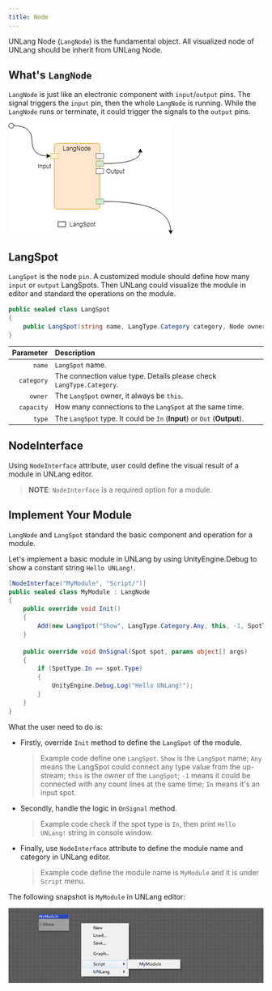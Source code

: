 ```yaml
---
title: Node
---
```


UNLang Node (`LangNode`) is the fundamental object. All visualized node of UNLang should be inherit from UNLang Node.

## What's `LangNode`

`LangNode` is just like an electronic component with `input`/`output` pins. The signal triggers the `input` pin, then the whole `LangNode` is running. While the `LangNode` runs or terminate, it could trigger the signals to the `output` pins.

![unlang-node](../assets/unlang-node.png)

## LangSpot

`LangSpot` is the node `pin`. A customized module should define how many `input` or `output` LangSpots. Then UNLang could visualize the module in editor and standard the operations on the module.

```csharp
public sealed class LangSpot
{
    public LangSpot(string name, LangType.Category category, Node owner, int capacity, SpotType type);
}
```

|Parameter|Description|
|--:|:--|
|`name`|`LangSpot` name.|
|`category`|The connection value type. Details please check `LangType.Category`.|
|`owner`|The `LangSpot` owner, it always be `this`.|
|`capacity`|How many connections to the `LangSpot` at the same time.|
|`type`|The `LangSpot` type. It could be `In` (**Input**) or `Out` (**Output**).|

## NodeInterface

Using `NodeInterface` attribute, user could define the visual result of a module in UNLang editor.

> **NOTE**: `NodeInterface` is a required option for a module.

## Implement Your Module

`LangNode` and `LangSpot` standard the basic component and operation for a module.

Let's implement a basic module in UNLang by using UnityEngine.Debug to show a constant string `Hello UNLang!`.

```csharp
[NodeInterface("MyModule", "Script/")]
public sealed class MyModule : LangNode
{
    public override void Init()
    {
        Add(new LangSpot("Show", LangType.Category.Any, this, -1, SpotType.In));
    }

    public override void OnSignal(Spot spot, params object[] args)
    {
        if (SpotType.In == spot.Type)
        {
            UnityEngine.Debug.Log("Hello UNLang!");
        }
    }
}
```

What the user need to do is:

* Firstly, override `Init` method to define the `LangSpot` of the module.
  > Example code define one `LangSpot`. `Show` is the `LangSpot` name; `Any` means the LangSpot could connect any type value from the up-stream; `this` is the owner of the `LangSpot`; `-1` means it could be connected with any count lines at the same time; `In` means it's an input spot.
* Secondly, handle the logic in `OnSignal` method.
  > Example code check if the spot type is `In`, then print `Hello UNLang!` string in console window.
* Finally, use `NodeInterface` attribute to define the module name and category in UNLang editor.
  > Example code define the module name is `MyModule` and it is under `Script` menu.

The following snapshot is `MyModule` in UNLang editor:

![unlang-mymodule](../assets/unlang-mymodule.png)
